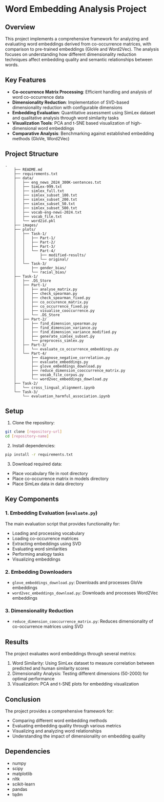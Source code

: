 # Word Embedding Analysis Project

## Overview
This project implements a comprehensive framework for analyzing and evaluating word embeddings derived from co-occurrence matrices, with comparison to pre-trained embeddings (GloVe and Word2Vec). The analysis focuses on understanding how different dimensionality reduction techniques affect embedding quality and semantic relationships between words.

## Key Features
- **Co-occurrence Matrix Processing**: Efficient handling and analysis of word co-occurrence data
- **Dimensionality Reduction**: Implementation of SVD-based dimensionality reduction with configurable dimensions
- **Embedding Evaluation**: Quantitative assessment using SimLex dataset and qualitative analysis through word similarity tasks
- **Visualization Tools**: PCA and t-SNE based visualization of high-dimensional word embeddings
- **Comparative Analysis**: Benchmarking against established embedding methods (GloVe, Word2Vec)

## Project Structure

```
.
    ├── README.md
    ├── requirements.txt
    ├── data/
    │   ├── eng_news_2024_300K-sentences.txt
    │   ├── SimLex-999.txt
    │   ├── simlex_full.txt
    │   ├── simlex_subset_100.txt
    │   ├── simlex_subset_200.txt
    │   ├── simlex_subset_50.txt
    │   ├── simlex_subset_500.txt
    │   ├── vocab-eng-news-2024.txt
    │   ├── vocab_file.txt
    │   └── word2id.pkl
    ├── images/
    ├── plots/
    │   ├── Task-1/
    │   │   ├── Part-1/
    │   │   ├── Part-2/
    │   │   ├── Part-3/
    │   │   └── Part-4/
    │   │       ├── modified-results/
    │   │       └── original/
    │   └── Task-3/
    │       ├── gender_bias/
    │       └── racial_bias/
    ├── Task-1/
    │   ├── .DS_Store
    │   ├── Part-1/
    │   │   ├── analyse_matrix.py
    │   │   ├── check_spearman.py
    │   │   ├── check_spearman_fixed.py
    │   │   ├── co_occurence_matrix.py
    │   │   ├── co_occurrence_fixed.py
    │   │   ├── visualise_cooccurrence.py
    │   │   └── .DS_Store
    │   ├── Part-2/
    │   │   ├── find_dimension_spearman.py
    │   │   ├── find_dimension_variance.py
    │   │   ├── find_dimension_variance_modified.py
    │   │   ├── generate_simlex_subset.py
    │   │   └── preprocess_simlex.py
    │   ├── Part-3/
    │   │   └── evaluate_co_occurrence_embeddings.py
    │   └── Part-4/
    │       ├── diagnose_negative_correlation.py
    │       ├── evaluate_embeddings.py
    │       ├── glove_embeddings_download.py
    │       ├── reduce_dimension_cooccurrence_matrix.py
    │       ├── vocab_file_corpus.py
    │       └── word2vec_embeddings_download.py
    ├── Task-2/
    │   └── cross_lingual_alignment.ipynb
    └── Task-3/
        └── evaluation_harmful_association.ipynb
```

## Setup

1. Clone the repository:
```bash
git clone [repository-url]
cd [repository-name]
```

2. Install dependencies:
```bash
pip install -r requirements.txt
```

3. Download required data:
- Place vocabulary file in root directory
- Place co-occurrence matrix in models directory
- Place SimLex data in data directory

## Key Components

### 1. Embedding Evaluation (`evaluate.py`)
The main evaluation script that provides functionality for:
- Loading and processing vocabulary
- Loading co-occurrence matrices
- Extracting embeddings using SVD
- Evaluating word similarities
- Performing analogy tasks
- Visualizing embeddings

### 2. Embedding Downloaders
- `glove_embeddings_download.py`: Downloads and processes GloVe embeddings
- `word2vec_embeddings_download.py`: Downloads and processes Word2Vec embeddings

### 3. Dimensionality Reduction
- `reduce_dimension_cooccurrence_matrix.py`: Reduces dimensionality of co-occurrence matrices using SVD

## Results

The project evaluates word embeddings through several metrics:
1. Word Similarity: Using SimLex dataset to measure correlation between predicted and human similarity scores
2. Dimensionality Analysis: Testing different dimensions (50-2000) for optimal performance
3. Visualization: PCA and t-SNE plots for embedding visualization

## Conclusion

The project provides a comprehensive framework for:
- Comparing different word embedding methods
- Evaluating embedding quality through various metrics
- Visualizing and analyzing word relationships
- Understanding the impact of dimensionality on embedding quality

## Dependencies

- numpy
- scipy
- matplotlib
- nltk
- scikit-learn
- pandas
- tqdm

